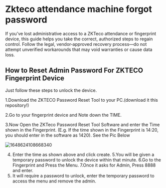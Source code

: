 # Zkteco attendance machine forgot password

If you’ve lost administrative access to a ZKTeco attendance or fingerprint device, this guide helps you take the correct, authorized steps to regain control. Follow the legal, vendor‑approved recovery process—do not attempt unverified workarounds that may void warranties or cause data loss.

## How to Reset Admin Password For ZKTECO Fingerprint Device
Just follow these steps to unlock the device.

1.Download the ZKTECO Password Reset Tool to your PC.(download it this repository!)


2.Go to your fingerprint device and Note down the TIME. 

3.Now Open the ZKTeco Password Reset Tool Software and enter the Time shown in the Fingerprint. (E.g. If the time shown in the Fingerprint is 14:20, you should enter in the software as 1420). See the Pic Below

![1648624108668340](https://github.com/user-attachments/assets/a4c3ae6b-fbdd-4a2e-8c35-fe0468448a52)

4. Enter the time as shown above and click create. 
5.You will be given a temporary password to unlock the device within that minute.
6.Go to the  Fingerprint and Press the Menu.
7.Once it asks for Admin, Press 8888 and enter.
8. It will require a password to unlock, enter the temporary password to access the menu and remove the admin.
